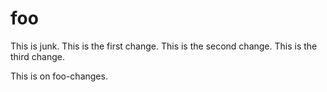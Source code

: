 # foo
This is junk.
This is the first change.
This is the second change.
This is the third change.

This is on foo-changes.
